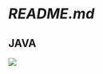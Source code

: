# *README.md*

## **JAVA**

![](https://raw.githubusercontent.com/abrahamcalf/programming-languages-logos/master/src/java/java_256x256.png)



